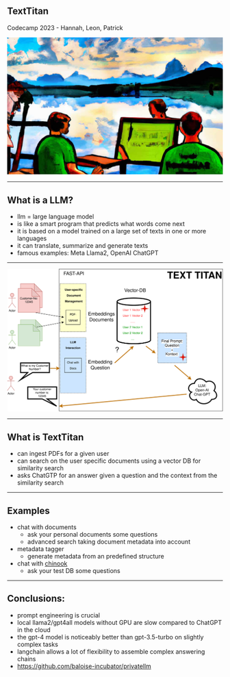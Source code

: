 ## TextTitan
Codecamp 2023 - Hannah, Leon, Patrick

![TextTitan](background.jpg)

---

## What is a LLM?
- llm = large language model
- is like a smart program that predicts what words come next
- it is based on a model trained on a large set of texts in one or more languages
- it can translate, summarize and generate texts
- famous examples: Meta Llama2, OpenAI ChatGPT 

---

![TextTitan](texttitan.png)

---

## What is TextTitan
- can ingest PDFs for a given user
- can search on the user specific documents using a vector DB for similarity search
- asks ChatGTP for an answer given a question and the context from the similarity search

---

## Examples
- chat with documents
  - ask your personal documents some questions
  - advanced search taking document metadata into account
- metadata tagger
  - generate metadata from an predefined structure
- chat with [chinook](https://www.sqlitetutorial.net/wp-content/uploads/2018/03/sqlite-sample-database-diagram-color.pdf)
  - ask your test DB some questions

---

## Conclusions:
- prompt engineering is crucial
- local llama2/gpt4all models without GPU are slow compared to ChatGPT in the cloud
- the gpt-4 model is noticeably better than gpt-3.5-turbo on slightly complex tasks
- langchain allows a lot of flexibility to assemble complex answering chains
- https://github.com/baloise-incubator/privatellm
